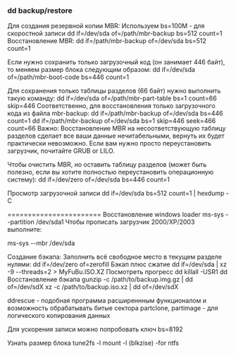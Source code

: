 ### dd backup/restore

Для создания резервной копии MBR:
Используем bs=100M - для скоростной записи
dd if=/dev/sda of=/path/mbr-backup bs=512 count=1
Восстановление MBR:
dd if=/path/mbr-backup of=/dev/sda bs=512 count=1

Если нужно сохранить только загрузочный код (он занимает 446 байт), то меняем размер блока следующим образом:
dd if=/dev/sda of=/path/mbr-boot-code bs=446 count=1

Для сохранения только таблицы разделов (66 байт) нужно выполнить такую команду:
dd if=/dev/sda of=/path/mbr-part-table bs=1 count=66 skip=446
Соответственно, для восстановления только загрузочного кода из файла mbr-backup:
dd if=/path/mbr-backup of=/dev/sda bs=446 count=1
dd if=/path/mbr-backup of=/dev/sda bs=1 skip=446 seek=466 count=66
Важно: Восстановление MBR на несоответствующую таблицу разделов сделает все ваши данные нечитабельными, вернуть их будет практически невозможно. Если вам нужно просто переустановить загрузчик, почитайте GRUB or LILO.

Чтобы очистить MBR, но оставить таблицу разделов (может быть полезно, если вы хотите полностью переустановить операционную систему):
dd if=/dev/zero of=/dev/sda bs=446 count=1

Просмотр загрузочной записи
dd if=/dev/sda bs=512 count=1 | hexdump -C



=======================
Восстановление windows loader
ms-sys --partition /dev/sda1
Чтобы прописать загрузчик 2000/XP/2003 выполните:

ms-sys --mbr /dev/sda


Создание бэкапа:
Заполнить всё свободное место в текущем разделе нулями:
dd if=/dev/zero of=zerofill
Бэкап плюс сжатие
dd if=/dev/sda | xz -9 --threads=2 > MyFuBu.ISO.XZ
Посмотреть прогресс dd
killall -USR1 dd
Восстановление бэкапа
gunzip -c /path/to/backup.img.gz | dd of=/dev/sdX
xz -c /path/to/backup.iso.xz | dd of=/dev/sdX

ddrescue - подобная программа расширеннным функционалом и возможность обрабатывать битые сектора
partclone, partimage - для логического копирования данных

Для ускорения записи можно попробовать ключ bs=8192

Узнать размер блока
tune2fs -l
mount -l  (blkzise) -for ntfs
